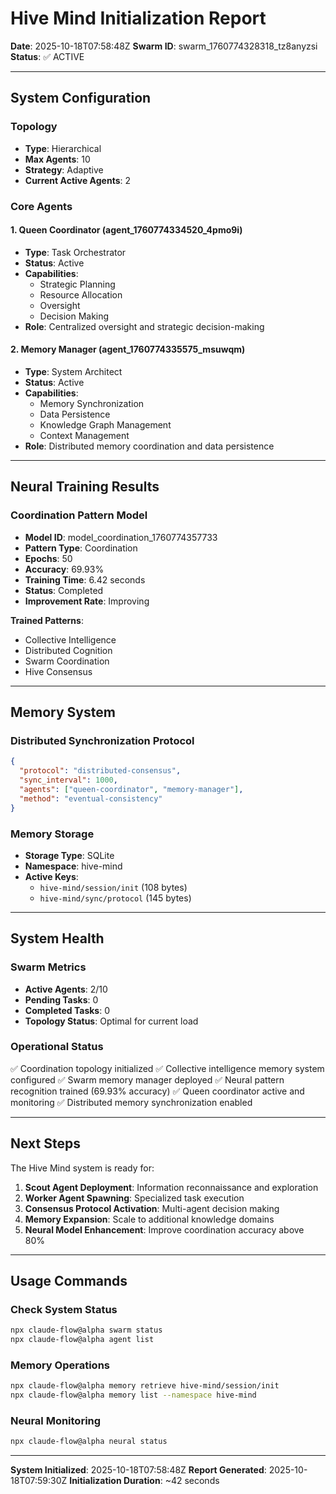 # Hive Mind Initialization Report

**Date**: 2025-10-18T07:58:48Z
**Swarm ID**: swarm_1760774328318_tz8anyzsi
**Status**: ✅ ACTIVE

---

## System Configuration

### Topology
- **Type**: Hierarchical
- **Max Agents**: 10
- **Strategy**: Adaptive
- **Current Active Agents**: 2

### Core Agents

#### 1. Queen Coordinator (agent_1760774334520_4pmo9i)
- **Type**: Task Orchestrator
- **Status**: Active
- **Capabilities**:
  - Strategic Planning
  - Resource Allocation
  - Oversight
  - Decision Making
- **Role**: Centralized oversight and strategic decision-making

#### 2. Memory Manager (agent_1760774335575_msuwqm)
- **Type**: System Architect
- **Status**: Active
- **Capabilities**:
  - Memory Synchronization
  - Data Persistence
  - Knowledge Graph Management
  - Context Management
- **Role**: Distributed memory coordination and data persistence

---

## Neural Training Results

### Coordination Pattern Model
- **Model ID**: model_coordination_1760774357733
- **Pattern Type**: Coordination
- **Epochs**: 50
- **Accuracy**: 69.93%
- **Training Time**: 6.42 seconds
- **Status**: Completed
- **Improvement Rate**: Improving

**Trained Patterns**:
- Collective Intelligence
- Distributed Cognition
- Swarm Coordination
- Hive Consensus

---

## Memory System

### Distributed Synchronization Protocol
```json
{
  "protocol": "distributed-consensus",
  "sync_interval": 1000,
  "agents": ["queen-coordinator", "memory-manager"],
  "method": "eventual-consistency"
}
```

### Memory Storage
- **Storage Type**: SQLite
- **Namespace**: hive-mind
- **Active Keys**:
  - `hive-mind/session/init` (108 bytes)
  - `hive-mind/sync/protocol` (145 bytes)

---

## System Health

### Swarm Metrics
- **Active Agents**: 2/10
- **Pending Tasks**: 0
- **Completed Tasks**: 0
- **Topology Status**: Optimal for current load

### Operational Status
✅ Coordination topology initialized
✅ Collective intelligence memory system configured
✅ Swarm memory manager deployed
✅ Neural pattern recognition trained (69.93% accuracy)
✅ Queen coordinator active and monitoring
✅ Distributed memory synchronization enabled

---

## Next Steps

The Hive Mind system is ready for:
1. **Scout Agent Deployment**: Information reconnaissance and exploration
2. **Worker Agent Spawning**: Specialized task execution
3. **Consensus Protocol Activation**: Multi-agent decision making
4. **Memory Expansion**: Scale to additional knowledge domains
5. **Neural Model Enhancement**: Improve coordination accuracy above 80%

---

## Usage Commands

### Check System Status
```bash
npx claude-flow@alpha swarm status
npx claude-flow@alpha agent list
```

### Memory Operations
```bash
npx claude-flow@alpha memory retrieve hive-mind/session/init
npx claude-flow@alpha memory list --namespace hive-mind
```

### Neural Monitoring
```bash
npx claude-flow@alpha neural status
```

---

**System Initialized**: 2025-10-18T07:58:48Z
**Report Generated**: 2025-10-18T07:59:30Z
**Initialization Duration**: ~42 seconds
